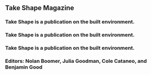 ## Take Shape Magazine

### Take Shape is a publication on the built environment.
### Take Shape is a publication on the built environment.
### Take Shape is a publication on the built environment.

### Editors: Nolan Boomer, Julia Goodman, Cole Cataneo, and Benjamin Good
